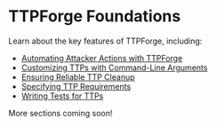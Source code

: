 # TTPForge Foundations

Learn about the key features of TTPForge, including:

- [Automating Attacker Actions with TTPForge](actions.md)
- [Customizing TTPs with Command-Line Arguments](args.md)
- [Ensuring Reliable TTP Cleanup](cleanup.md)
- [Specifying TTP Requirements](requirements.md)
- [Writing Tests for TTPs](tests.md)

More sections coming soon!
